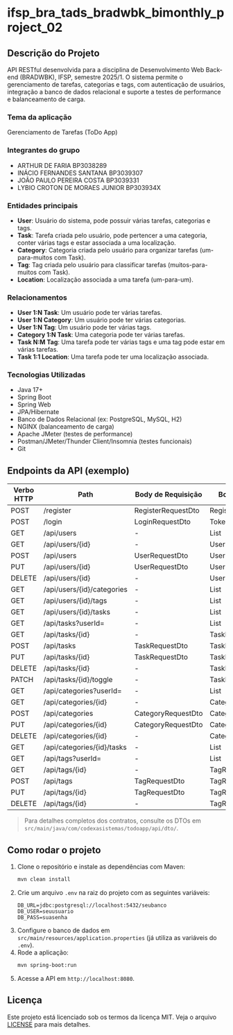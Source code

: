# ifsp_bra_tads_bradwbk_bimonthly_project_02

## Descrição do Projeto
API RESTful desenvolvida para a disciplina de Desenvolvimento Web Back-end (BRADWBK), IFSP, semestre 2025/1. O sistema permite o gerenciamento de tarefas, categorias e tags, com autenticação de usuários, integração a banco de dados relacional e suporte a testes de performance e balanceamento de carga.

### Tema da aplicação
Gerenciamento de Tarefas (ToDo App)

### Integrantes do grupo
- ARTHUR DE FARIA BP3038289
- INÁCIO FERNANDES SANTANA BP3039307
- JOÃO PAULO PEREIRA COSTA BP3039331
- LYBIO CROTON DE MORAES JUNIOR BP303934X

### Entidades principais
- **User**: Usuário do sistema, pode possuir várias tarefas, categorias e tags.
- **Task**: Tarefa criada pelo usuário, pode pertencer a uma categoria, conter várias tags e estar associada a uma localização.
- **Category**: Categoria criada pelo usuário para organizar tarefas (um-para-muitos com Task).
- **Tag**: Tag criada pelo usuário para classificar tarefas (muitos-para-muitos com Task).
- **Location**: Localização associada a uma tarefa (um-para-um).

### Relacionamentos
- **User 1:N Task**: Um usuário pode ter várias tarefas.
- **User 1:N Category**: Um usuário pode ter várias categorias.
- **User 1:N Tag**: Um usuário pode ter várias tags.
- **Category 1:N Task**: Uma categoria pode ter várias tarefas.
- **Task N:M Tag**: Uma tarefa pode ter várias tags e uma tag pode estar em várias tarefas.
- **Task 1:1 Location**: Uma tarefa pode ter uma localização associada.

### Tecnologias Utilizadas
- Java 17+
- Spring Boot
- Spring Web
- JPA/Hibernate
- Banco de Dados Relacional (ex: PostgreSQL, MySQL, H2)
- NGINX (balanceamento de carga)
- Apache JMeter (testes de performance)
- Postman/JMeter/Thunder Client/Insomnia (testes funcionais)
- Git

## Endpoints da API (exemplo)

| Verbo HTTP | Path                        | Body de Requisição | Body de Retorno         | Status Sucesso | Status Erro |
|------------|----------------------------|--------------------|-------------------------|---------------|-------------|
| POST       | /register                  | RegisterRequestDto | RegisterResponseDto     | 200           | 400/500     |
| POST       | /login                     | LoginRequestDto    | Token/Response          | 200           | 401/400     |
| GET        | /api/users                 | -                  | List<UserResponseDto>   | 200           | 404/500     |
| GET        | /api/users/{id}            | -                  | UserResponseDto         | 200           | 404/500     |
| POST       | /api/users                 | UserRequestDto     | UserResponseDto         | 200           | 400/500     |
| PUT        | /api/users/{id}            | UserRequestDto     | UserResponseDto         | 200           | 400/404     |
| DELETE     | /api/users/{id}            | -                  | UserResponseDto         | 200           | 404/500     |
| GET        | /api/users/{id}/categories | -                  | List<CategoryWithTaskCountDto> | 200   | 404/500     |
| GET        | /api/users/{id}/tags       | -                  | List<TagWithTaskCountDto>      | 200   | 404/500     |
| GET        | /api/users/{id}/tasks      | -                  | List<TaskResponseDto>         | 200   | 404/500     |
| GET        | /api/tasks?userId=         | -                  | List<TaskResponseDto>         | 200   | 404/500     |
| GET        | /api/tasks/{id}            | -                  | TaskResponseDto               | 200   | 404/500     |
| POST       | /api/tasks                 | TaskRequestDto     | TaskResponseDto               | 201   | 400/500     |
| PUT        | /api/tasks/{id}            | TaskRequestDto     | TaskResponseDto               | 200   | 400/404     |
| DELETE     | /api/tasks/{id}            | -                  | TaskResponseDto               | 200   | 404/500     |
| PATCH      | /api/tasks/{id}/toggle     | -                  | TaskResponseDto               | 200   | 404/500     |
| GET        | /api/categories?userId=    | -                  | List<CategoryResponseDto>      | 200   | 404/500     |
| GET        | /api/categories/{id}       | -                  | CategoryResponseDto           | 200   | 404/500     |
| POST       | /api/categories            | CategoryRequestDto | CategoryResponseDto           | 201   | 400/500     |
| PUT        | /api/categories/{id}       | CategoryRequestDto | CategoryResponseDto           | 200   | 400/404     |
| DELETE     | /api/categories/{id}       | -                  | CategoryResponseDto           | 200   | 404/500     |
| GET        | /api/categories/{id}/tasks | -                  | List<TaskResponseDto>         | 200   | 404/500     |
| GET        | /api/tags?userId=          | -                  | List<TagResponseDto>          | 200   | 404/500     |
| GET        | /api/tags/{id}             | -                  | TagResponseDto                | 200   | 404/500     |
| POST       | /api/tags                  | TagRequestDto      | TagResponseDto                | 201   | 400/500     |
| PUT        | /api/tags/{id}             | TagRequestDto      | TagResponseDto                | 200   | 400/404     |
| DELETE     | /api/tags/{id}             | -                  | TagResponseDto                | 200   | 404/500     |

> Para detalhes completos dos contratos, consulte os DTOs em `src/main/java/com/codexasistemas/todoapp/api/dto/`.

## Como rodar o projeto

1. Clone o repositório e instale as dependências com Maven:
   ```bash
   mvn clean install
   ```
2. Crie um arquivo `.env` na raiz do projeto com as seguintes variáveis:
   ```env
   DB_URL=jdbc:postgresql://localhost:5432/seubanco
   DB_USER=seuusuario
   DB_PASS=suasenha
   ```
3. Configure o banco de dados em `src/main/resources/application.properties` (já utiliza as variáveis do `.env`).
4. Rode a aplicação:
   ```bash
   mvn spring-boot:run
   ```
5. Acesse a API em `http://localhost:8080`.

## Licença
Este projeto está licenciado sob os termos da licença MIT. Veja o arquivo [LICENSE](LICENSE) para mais detalhes.
